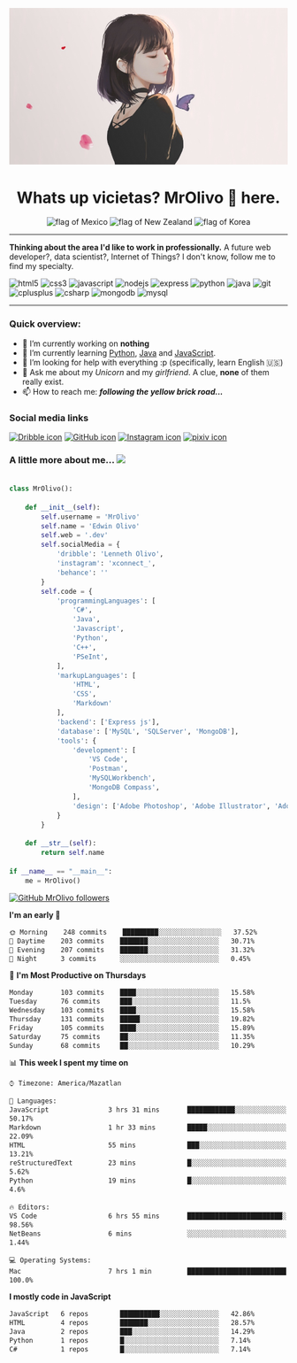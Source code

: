 <p align="center">
  <img src="https://github.com/MrOlivo/MrOlivo/blob/master/wKRBQKa-min.jpg" alt="Picture of a girl"/>
</p>

<h1 align="center">Whats up vicietas? MrOlivo 👋 here.</h1>
<p align="center">
<img src="https://raw.githubusercontent.com/hjnilsson/country-flags/master/svg/mx.svg" alt="flag of Mexico" height="40"/>
<img src="https://raw.githubusercontent.com/hjnilsson/country-flags/master/svg/nz.svg" alt="flag of New Zealand" height="40"/>
<img src="https://raw.githubusercontent.com/hjnilsson/country-flags/master/svg/kr.svg" alt="flag of Korea" height="40"/>
</p>

<hr>

 **Thinking about the area I'd like to work in professionally.** A future web developer?, data scientist?, Internet of Things? I don't know, follow me to find my specialty.

<p>
<img src="https://devicons.github.io/devicon/devicon.git/icons/html5/html5-original.svg" alt="html5" width="40" height="40"/>
<img src="https://devicons.github.io/devicon/devicon.git/icons/css3/css3-original.svg" alt="css3" width="40" height="40"/>
<img src="https://devicons.github.io/devicon/devicon.git/icons/javascript/javascript-original.svg" alt="javascript" width="40" height="40"/>
<img src="https://devicons.github.io/devicon/devicon.git/icons/nodejs/nodejs-original.svg" alt="nodejs" width="40" height="40"/>
<img src="https://devicons.github.io/devicon/devicon.git/icons/express/express-original.svg" alt="express" width="40" height="40"/>
<img src="https://devicons.github.io/devicon/devicon.git/icons/python/python-original.svg" alt="python" width="40" height="40"/>
<img src="https://devicons.github.io/devicon/devicon.git/icons/java/java-original.svg" alt="java" width="40" height="40"/>

<img src="https://devicons.github.io/devicon/devicon.git/icons/git/git-original.svg" alt="git" width="40" height="40"/>

<img src="https://devicons.github.io/devicon/devicon.git/icons/cplusplus/cplusplus-original.svg" alt="cplusplus" width="40" height="40"/>
<img src="https://devicons.github.io/devicon/devicon.git/icons/csharp/csharp-original.svg" alt="csharp" width="40" height="40"/>

<img src="https://devicons.github.io/devicon/devicon.git/icons/mongodb/mongodb-original.svg" alt="mongodb" width="40" height="40"/>
<img src="https://devicons.github.io/devicon/devicon.git/icons/mysql/mysql-original.svg" alt="mysql" width="40" height="40"/>
</p>

<hr>

### Quick overview:

- 🔭 I’m currently working on **nothing**
- 🌱 I’m currently learning [Python](https://es.wikipedia.org/wiki/Python), [Java](https://es.wikipedia.org/wiki/Java_(lenguaje_de_programación)) and [JavaScript](https://es.wikipedia.org/wiki/JavaScript).
- 🤔 I’m looking for help with everything :p (specifically, learn English 🇺🇸)
- 💬 Ask me about my *Unicorn* and my *girlfriend*. A clue, **none** of them really exist.
- 📫 How to reach me: ***following the yellow brick road...***

### Social media links

[<img src="https://cdn.jsdelivr.net/npm/simple-icons@v3/icons/dribbble.svg" alt="Dribble icon" width="24px"/>][dribble]
[<img src="https://cdn.jsdelivr.net/npm/simple-icons@v3/icons/github.svg" alt="GitHub icon" width="24px"/>][github]
[<img src="https://cdn.jsdelivr.net/npm/simple-icons@v3/icons/instagram.svg" alt="Instagram icon" width="24px"/>][instagram]
[<img src="https://cdn.jsdelivr.net/npm/simple-icons@v3/icons/pixiv.svg" alt="pixiv icon" width="24px"/>][pixiv]

[dribble]: https://dribbble.com/####
[github]: https://github.com/###
[instagram]: https://instagram.com/####
[pixiv]: https://pixiv.net/en/users/####

### A little more about me... <img src="https://media.giphy.com/media/VgCDAzcKvsR6OM0uWg/giphy.gif" width="50">

```python

class MrOlivo():
    
    def __init__(self):
        self.username = 'MrOlivo'
        self.name = 'Edwin Olivo'
        self.web = '.dev'
        self.socialMedia = {
            'dribble': 'Lenneth Olivo',
            'instagram': 'xconnect_',
            'behance': ''
        }
        self.code = {
            'programmingLanguages': [
                'C#',
                'Java',
                'Javascript',
                'Python',
                'C++',
                'PSeInt',
            ],
            'markupLanguages': [
                'HTML',
                'CSS',
                'Markdown'
            ],
            'backend': ['Express js'],
            'database': ['MySQL', 'SQLServer', 'MongoDB'],
            'tools': {
                'development': [
                    'VS Code',
                    'Postman',
                    'MySQLWorkbench',
                    'MongoDB Compass',
                ],
                'design': ['Adobe Photoshop', 'Adobe Illustrator', 'Adobe XD']
            }
        }
        
    def __str__(self):
        return self.name
        
if __name__ == "__main__":
    me = MrOlivo()

```
[![GitHub MrOlivo followers](https://img.shields.io/github/followers/MrOlivo?label=followers&style=for-the-badge&logo=github)](https://github.com/MrOlivo)

<!--START_SECTION:waka-->
**I'm an early 🐤** 

```text
🌞 Morning    248 commits    █████████░░░░░░░░░░░░░░░░   37.52% 
🌆 Daytime    203 commits    ███████░░░░░░░░░░░░░░░░░░   30.71% 
🌃 Evening    207 commits    ███████░░░░░░░░░░░░░░░░░░   31.32% 
🌙 Night      3 commits      ░░░░░░░░░░░░░░░░░░░░░░░░░   0.45%

```
📅 **I'm Most Productive on Thursdays** 

```text
Monday       103 commits    ████░░░░░░░░░░░░░░░░░░░░░   15.58% 
Tuesday      76 commits     ███░░░░░░░░░░░░░░░░░░░░░░   11.5% 
Wednesday    103 commits    ████░░░░░░░░░░░░░░░░░░░░░   15.58% 
Thursday     131 commits    █████░░░░░░░░░░░░░░░░░░░░   19.82% 
Friday       105 commits    ████░░░░░░░░░░░░░░░░░░░░░   15.89% 
Saturday     75 commits     ██░░░░░░░░░░░░░░░░░░░░░░░   11.35% 
Sunday       68 commits     ██░░░░░░░░░░░░░░░░░░░░░░░   10.29%

```


📊 **This week I spent my time on** 

```text
⌚︎ Timezone: America/Mazatlan

💬 Languages: 
JavaScript               3 hrs 31 mins       ████████████░░░░░░░░░░░░░   50.17% 
Markdown                 1 hr 33 mins        █████░░░░░░░░░░░░░░░░░░░░   22.09% 
HTML                     55 mins             ███░░░░░░░░░░░░░░░░░░░░░░   13.21% 
reStructuredText         23 mins             █░░░░░░░░░░░░░░░░░░░░░░░░   5.62% 
Python                   19 mins             █░░░░░░░░░░░░░░░░░░░░░░░░   4.6%

🔥 Editors: 
VS Code                  6 hrs 55 mins       ████████████████████████░   98.56% 
NetBeans                 6 mins              ░░░░░░░░░░░░░░░░░░░░░░░░░   1.44%

💻 Operating Systems: 
Mac                      7 hrs 1 min         █████████████████████████   100.0%

```

**I mostly code in JavaScript** 

```text
JavaScript   6 repos        ██████████░░░░░░░░░░░░░░░   42.86% 
HTML         4 repos        ███████░░░░░░░░░░░░░░░░░░   28.57% 
Java         2 repos        ███░░░░░░░░░░░░░░░░░░░░░░   14.29% 
Python       1 repos        █░░░░░░░░░░░░░░░░░░░░░░░░   7.14% 
C#           1 repos        █░░░░░░░░░░░░░░░░░░░░░░░░   7.14%

```



<!--END_SECTION:waka-->
